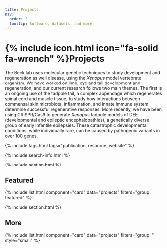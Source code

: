 ```yaml
---
title: Projects
nav:
  order: 2
  tooltip: Software, datasets, and more
---
```


# {% include icon.html icon="fa-solid fa-wrench" %}Projects


The Beck lab uses molecular genetic techniques to study development and regeneration as well disease, using the _Xenopus_ model vertebrate organism. We have worked on limb, eye and tail development and  regeneration, and our current research follows two main themes. The first is an ongoing use of the tadpole tail, a complex appendage which regenerates spinal cord and muscle tissue, to study how interactions between commensal skin microbiota, inflammation, and innate immune system determine successful regenerative responses. More recently, we have been using CRISPR/Cas9 to generate _Xenopus_ tadpole models of DEE (developmental and epileptic encephalopathies), a genetically diverse group of early infantile epilepsies. These catastrophic developmental conditions, while individually rare, can be caused by pathogenic variants in over 100 genes.

{% include tags.html tags="publication, resource, website" %}

{% include search-info.html %}

{% include section.html %}

## Featured

{% include list.html component="card" data="projects" filters="group: featured" %}

{% include section.html %}

## More

{% include list.html component="card" data="projects" filters="group: " style="small" %}

